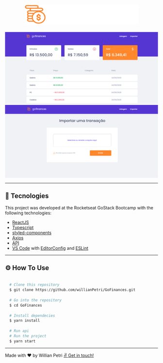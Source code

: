 <h1 align="center">
  <img src="./src/assets/logo.svg">
</h1>

<p align="center">
  <img src="./public/github/goFinances.png" width="550">
  <img src="./public/github/goFinancesImport.png" width="550">
</p>

---

## 🚀 Tecnologies

This project was developed at the Rocketseat GoStack Bootcamp with the following technologies:

- [ReactJS](https://reactjs.org)
- [Typescript](https://www.typescriptlang.org/)
- [styled-components](https://styled-components.com/)
- [Axios](https://github.com/axios/axios)
- [API](https://github.com/willianPetri/node-TypeORM)
- [VS Code](https://code.visualstudio.com/) with [EditorConfig](https://marketplace.visualstudio.com/items?itemName=EditorConfig.EditorConfig) and [ESLint](https://marketplace.visualstudio.com/items?itemName=dbaeumer.vscode-eslint)

---

## ⚙️ How To Use

```bash

  # Clone this repository
  $ git clone https://github.com/willianPetri/GoFinances.git

  # Go into the repository
  $ cd GoFinances

  # Install dependecies
  $ yarn install

  # Run api
  # Run the project
  $ yarn start
```

---

Made with ❤ by Willian Petri  [✌ Get in touch!](https://www.linkedin.com/in/willian-petri-84a935135/)
